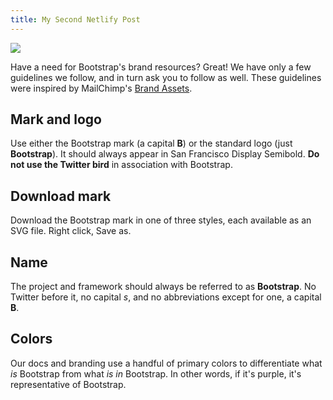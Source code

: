 ```yaml
---
title: My Second Netlify Post
---
```

![](/docs/.vuepress/dist/images/screen-shot-2018-05-23-at-4.02.40-pm.png)

Have a need for Bootstrap's brand resources? Great! We have only a few guidelines we follow, and in turn ask you to follow as well. These guidelines were inspired by MailChimp's [Brand Assets](https://mailchimp.com/about/brand-assets/).

## Mark and logo

Use either the Bootstrap mark (a capital **B**) or the standard logo (just **Bootstrap**). It should always appear in San Francisco Display Semibold. **Do not use the Twitter bird** in association with Bootstrap.

## Download mark

Download the Bootstrap mark in one of three styles, each available as an SVG file. Right click, Save as.

## Name

The project and framework should always be referred to as **Bootstrap**. No Twitter before it, no capital _s_, and no abbreviations except for one, a capital **B**.

## Colors

Our docs and branding use a handful of primary colors to differentiate what _is_ Bootstrap from what _is in_ Bootstrap. In other words, if it's purple, it's representative of Bootstrap.

